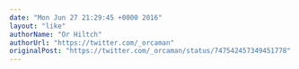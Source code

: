 ```yaml
---
date: "Mon Jun 27 21:29:45 +0000 2016"
layout: "like"
authorName: "Or Hiltch"
authorUrl: "https://twitter.com/_orcaman"
originalPost: "https://twitter.com/_orcaman/status/747542457349451778"
---
```

